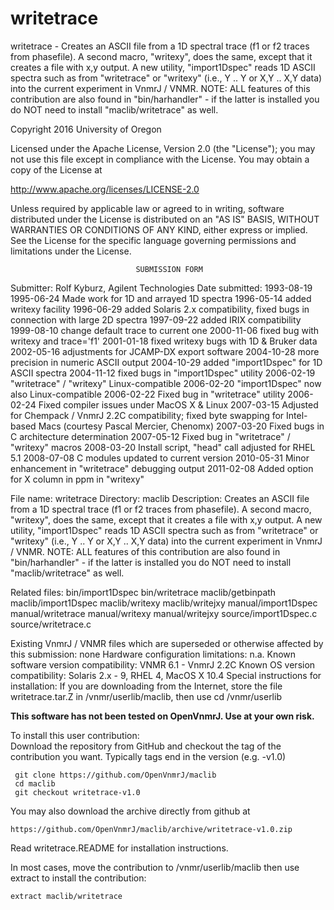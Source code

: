 # writetrace
 writetrace - Creates an ASCII file from a 1D spectral trace (f1 or f2
 traces from
 phasefile). A second macro, "writexy", does the same, except that
 it creates a file with x,y output. A new utility, "import1Dspec"
 reads 1D ASCII spectra such as from "writetrace" or "writexy" (i.e.,
 Y .. Y or X,Y .. X,Y data) into the current experiment in VnmrJ /
 VNMR. NOTE: ALL features of this contribution are also found in
 "bin/harhandler" - if the latter is installed you do NOT need to
 install "maclib/writetrace" as well.

 Copyright 2016 University of Oregon

 Licensed under the Apache License, Version 2.0 (the "License");
 you may not use this file except in compliance with the License.
 You may obtain a copy of the License at

   http://www.apache.org/licenses/LICENSE-2.0

 Unless required by applicable law or agreed to in writing, software
 distributed under the License is distributed on an "AS IS" BASIS,
 WITHOUT WARRANTIES OR CONDITIONS OF ANY KIND, either express or implied.
 See the License for the specific language governing permissions and
 limitations under the License.

                                SUBMISSION FORM

Submitter:      Rolf Kyburz, Agilent Technologies
Date submitted: 1993-08-19
                1995-06-24 Made work for 1D and arrayed 1D spectra
                1996-05-14 added writexy facility
                1996-06-29 added Solaris 2.x compatibility, fixed bugs in
                              connection with large 2D spectra
                1997-09-22 added IRIX compatibility
                1999-08-10 change default trace to current one
                2000-11-06 fixed bug with writexy and trace='f1'
                2001-01-18 fixed writexy bugs with 1D & Bruker data
                2002-05-16 adjustments for JCAMP-DX export software
                2004-10-28 more precision in numeric ASCII output
                2004-10-29 added "import1Dspec" for 1D ASCII spectra
                2004-11-12 fixed bugs in "import1Dspec" utility
                2006-02-19 "writetrace" / "writexy" Linux-compatible
                2006-02-20 "import1Dspec" now also Linux-compatible
                2006-02-22 Fixed bug in "writetrace" utility
                2006-02-24 Fixed compiler issues under MacOS X & Linux
                2007-03-15 Adjusted for Chempack / VnmrJ 2.2C compatibility;
                           fixed byte swapping for Intel-based Macs (courtesy
                           Pascal Mercier, Chenomx)
                2007-03-20 Fixed bugs in C architecture determination
                2007-05-12 Fixed bug in "writetrace" / "writexy" macros
                2008-03-20 Install script, "head" call adjusted for RHEL 5.1
                2008-07-08 C modules updated to current version
                2010-05-31 Minor enhancement in "writetrace" debugging output
		2011-02-08 Added option for X column in ppm in "writexy"

File name:      writetrace
Directory:      maclib
Description:    Creates an ASCII file from a 1D spectral trace (f1 or f2 traces
                from phasefile). A second macro, "writexy", does the same,
                except that it creates a file with x,y output.
                A new utility, "import1Dspec" reads 1D ASCII spectra such as
                from "writetrace" or "writexy" (i.e., Y .. Y or X,Y .. X,Y
                data) into the current experiment in VnmrJ / VNMR.
                NOTE: ALL features of this contribution are also found in
                      "bin/harhandler" - if the latter is installed you do NOT
                      need to install "maclib/writetrace" as well.


Related files:  bin/import1Dspec    bin/writetrace    maclib/getbinpath
                maclib/import1Dspec maclib/writexy    maclib/writejxy
                manual/import1Dspec manual/writetrace manual/writexy
                manual/writejxy     source/import1Dspec.c  source/writetrace.c

Existing VnmrJ / VNMR files which are superseded or
otherwise affected by this submission:  none
Hardware configuration limitations:     n.a.
Known software version compatibility:   VNMR 6.1 - VnmrJ 2.2C
Known OS version compatibility:         Solaris 2.x - 9, RHEL 4, MacOS X 10.4
Special instructions for installation:
    If you are downloading from the Internet, store
    the file writetrace.tar.Z in /vnmr/userlib/maclib, then use
        cd /vnmr/userlib

**This software has not been tested on OpenVnmrJ. Use at your own risk.**

To install this user contribution:  
Download the repository from GitHub and checkout the tag of the contribution you want.
Typically tags end in the version (e.g. -v1.0)

     git clone https://github.com/OpenVnmrJ/maclib  
     cd maclib  
     git checkout writetrace-v1.0


You may also download the archive directly from github at

    https://github.com/OpenVnmrJ/maclib/archive/writetrace-v1.0.zip

Read writetrace.README for installation instructions.

In most cases, move the contribution to /vnmr/userlib/maclib 
then use extract to install the contribution:  

    extract maclib/writetrace